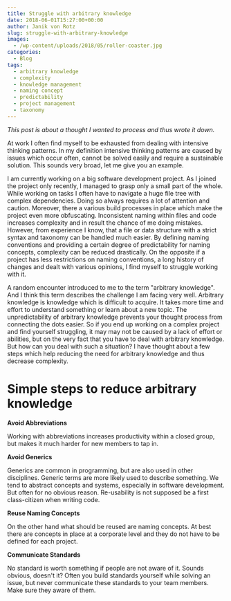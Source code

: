 ```yaml
---
title: Struggle with arbitrary knowledge
date: 2018-06-01T15:27:00+00:00
author: Janik von Rotz
slug: struggle-with-arbitrary-knowledge
images:
  - /wp-content/uploads/2018/05/roller-coaster.jpg
categories:
  - Blog
tags:
  - arbitrary knowledge
  - complexity
  - knowledge management
  - naming concept
  - predictability
  - project management
  - taxonomy
---
```

*This post is about a thought I wanted to process and thus wrote it down.*

At work I often find myself to be exhausted from dealing with intensive thinking patterns. In my definition intensive thinking patterns are caused by issues which occur often, cannot be solved easily and require a sustainable solution. This sounds very broad, let me give you an example.
<!--more-->

I am currently working on a big software development project. As I joined the project only recently, I managed to grasp only a small part of the whole. While working on tasks I often have to navigate a huge file tree with complex dependencies. Doing so always requires a lot of attention and caution. Moreover, there a various build processes in place which make the project even more obfuscating. Inconsistent naming within files and code increases complexity and in result the chance of me doing mistakes. However, from experience I know, that a file or data structure with a strict syntax and taxonomy can be handled much easier. By defining naming conventions and providing a certain degree of predictability for naming concepts, complexity can be reduced drastically. On the opposite if a project has less restrictions on naming conventions, a long history of changes and dealt with various opinions, I find myself to struggle working with it.

A random encounter introduced to me to the term "arbitrary knowledge". And I think this term describes the challenge I am facing very well. Arbitrary knowledge is knowledge which is difficult to acquire. It takes more time and effort to understand something or learn about a new topic. The unpredictability of arbitrary knowledge prevents your thought process from connecting the dots easier. So if you end up working on a complex project and find yourself struggling, it may may not be caused by a lack of effort or abilities, but on the very fact that you have to deal with arbitrary knowledge. But how can you deal with such a situation? I have thought about a few steps which help reducing the need for arbitrary knowledge and thus decrease complexity.

# Simple steps to reduce arbitrary knowledge

**Avoid Abbreviations**

Working with abbreviations increases productivity within a closed group, but makes it much harder for new members to tap in.

**Avoid Generics**

Generics are common in programming, but are also used in other disciplines. Generic terms are more likely used to describe something. We tend to abstract concepts and systems, especially in software development. But often for no obvious reason. Re-usability is not supposed be a first class-citizen when writing code.

**Reuse Naming Concepts**

On the other hand what should be reused are naming concepts. At best there are concepts in place at a corporate level and they do not have to be defined for each project.

**Communicate Standards**

No standard is worth something if people are not aware of it. Sounds obvious, doesn't it? Often you build standards yourself while solving an issue, but never communicate these standards to your team members. Make sure they aware of them.